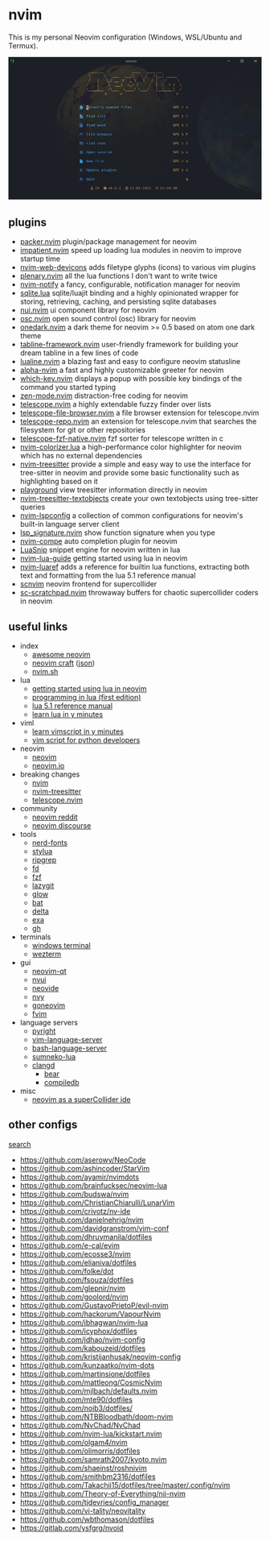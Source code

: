 # nvim

This is my personal Neovim configuration (Windows, WSL/Ubuntu and Termux).

![screenshot](/assets/nvim.png)

## plugins

- [packer.nvim](https://github.com/wbthomason/packer.nvim) plugin/package management for neovim
- [impatient.nvim](https://github.com/lewis6991/impatient.nvim) speed up loading lua modules in neovim to improve startup time
- [nvim-web-devicons](https://github.com/kyazdani42/nvim-web-devicons) adds filetype glyphs (icons) to various vim plugins
- [plenary.nvim](https://github.com/nvim-lua/plenary.nvim) all the lua functions I don't want to write twice
- [nvim-notify](https://github.com/rcarriga/nvim-notify) a fancy, configurable, notification manager for neovim
- [sqlite.lua](https://github.com/tami5/sqlite.lua) sqlite/luajit binding and a highly opinionated wrapper for storing, retrieving, caching, and persisting sqlite databases
- [nui.nvim](https://github.com/MunifTanjim/nui.nvim) ui component library for neovim
- [osc.nvim](https://github.com/davidgranstrom/osc.nvim) open sound control (osc) library for neovim
- [onedark.nvim](https://github.com/navarasu/onedark.nvim) a dark theme for neovim >= 0.5 based on atom one dark theme
- [tabline-framework.nvim](https://github.com/rafcamlet/tabline-framework.nvim) user-friendly framework for building your dream tabline in a few lines of code
- [lualine.nvim](https://github.com/nvim-lualine/lualine.nvim) a blazing fast and easy to configure neovim statusline
- [alpha-nvim](https://github.com/goolord/alpha-nvim) a fast and highly customizable greeter for neovim
- [which-key.nvim](https://github.com/folke/which-key.nvim) displays a popup with possible key bindings of the command you started typing
- [zen-mode.nvim](https://github.com/folke/zen-mode.nvim) distraction-free coding for neovim
- [telescope.nvim](https://github.com/nvim-telescope/telescope.nvim) a highly extendable fuzzy finder over lists
- [telescope-file-browser.nvim](https://github.com/nvim-telescope/telescope-file-browser.nvim) a file browser extension for telescope.nvim
- [telescope-repo.nvim](https://github.com/cljoly/telescope-repo.nvim) an extension for telescope.nvim that searches the filesystem for git or other repositories
- [telescope-fzf-native.nvim](https://github.com/nvim-telescope/telescope-fzf-native.nvim) fzf sorter for telescope written in c
- [nvim-colorizer.lua](https://github.com/norcalli/nvim-colorizer.lua) a high-performance color highlighter for neovim which has no external dependencies
- [nvim-treesitter](https://github.com/nvim-treesitter/nvim-treesitter) provide a simple and easy way to use the interface for tree-sitter in neovim and provide some basic functionality such as highlighting based on it
- [playground](https://github.com/nvim-treesitter/playground) view treesitter information directly in neovim
- [nvim-treesitter-textobjects](https://github.com/nvim-treesitter/nvim-treesitter-textobjects) create your own textobjects using tree-sitter queries
- [nvim-lspconfig](https://github.com/neovim/nvim-lspconfig) a collection of common configurations for neovim's built-in language server client
- [lsp_signature.nvim](https://github.com/ray-x/lsp_signature.nvim) show function signature when you type
- [nvim-compe](https://github.com/hrsh7th/nvim-compe) auto completion plugin for neovim
- [LuaSnip](https://github.com/L3MON4D3/LuaSnip) snippet engine for neovim written in lua
- [nvim-lua-guide](https://github.com/nanotee/nvim-lua-guide) getting started using lua in neovim
- [nvim-luaref](https://github.com/milisims/nvim-luaref) adds a reference for builtin lua functions, extracting both text and formatting from the lua 5.1 reference manual
- [scnvim](https://github.com/davidgranstrom/scnvim) neovim frontend for supercollider
- [sc-scratchpad.nvim](https://github.com/madskjeldgaard/sc-scratchpad.nvim) throwaway buffers for chaotic supercollider coders in neovim

## useful links

- index
    - [awesome neovim](https://github.com/rockerBOO/awesome-neovim)
    - [neovim craft](https://neovimcraft.com/) ([json](https://github.com/neurosnap/neovimcraft/blob/main/src/lib/resources.json))
    - [nvim.sh](https://github.com/neurosnap/nvim.sh)
- lua
    - [getting started using lua in neovim](https://github.com/nanotee/nvim-lua-guide)
    - [programming in lua (first edition)](https://www.lua.org/pil/contents.html)
    - [lua 5.1 reference manual](https://www.lua.org/manual/5.1/manual.html)
    - [learn lua in y minutes](https://learnxinyminutes.com/docs/lua/)
- viml
    - [learn vimscript in y minutes](https://learnxinyminutes.com/docs/vimscript/)
    - [vim script for python developers](https://gist.github.com/yegappan/16d964a37ead0979b05e655aa036cad0)
- neovim
    - [neovim](https://github.com/neovim/neovim)
    - [neovim.io](https://neovim.io/)
- breaking changes
    - [nvim](https://github.com/neovim/neovim/issues/14090)
    - [nvim-treesitter](https://github.com/nvim-treesitter/nvim-treesitter/issues/2293)
    - [telescope.nvim](https://github.com/nvim-telescope/telescope.nvim/issues/1470)
- community
    - [neovim reddit](https://www.reddit.com/r/neovim/)
    - [neovim discourse](https://neovim.discourse.group/)
- tools
    - [nerd-fonts](https://github.com/ryanoasis/nerd-fonts)
    - [stylua](https://github.com/JohnnyMorganz/StyLua)
    - [ripgrep](https://github.com/BurntSushi/ripgrep)
    - [fd](https://github.com/sharkdp/fd)
    - [fzf](https://github.com/junegunn/fzf)
    - [lazygit](https://github.com/jesseduffield/lazygit)
    - [glow](https://github.com/charmbracelet/glow)
    - [bat](https://github.com/sharkdp/bat)
    - [delta](https://github.com/dandavison/delta)
    - [exa](https://github.com/ogham/exa)
    - [gh](https://github.com/cli/cli)
- terminals
    - [windows terminal](https://docs.microsoft.com/en-us/windows/terminal/)
    - [wezterm](https://github.com/wez/wezterm)
- gui
    - [neovim-qt](https://github.com/equalsraf/neovim-qt)
    - [nvui](https://github.com/rohit-px2/nvui)
    - [neovide](https://github.com/neovide/neovide)
    - [nvy](https://github.com/RMichelsen/Nvy)
    - [goneovim](https://github.com/akiyosi/goneovim)
    - [fvim](https://github.com/yatli/fvim)
- language servers
    - [pyright](https://github.com/microsoft/pyright)
    - [vim-language-server](https://github.com/iamcco/vim-language-server)
    - [bash-language-server](https://github.com/bash-lsp/bash-language-server)
    - [sumneko-lua](https://github.com/sumneko/lua-language-server)
    - [clangd](https://clangd.llvm.org/)
        - [bear](https://github.com/rizsotto/Bear)
        - [compiledb](https://pypi.org/project/compiledb/)
- misc
    - [neovim as a superCollider ide](https://madskjeldgaard.dk/posts/neovim-as-sc-ide/)

## other configs

[search](https://github.com/search?l=&o=desc&q=vim+language%3ALua&s=indexed&type=Code)

- https://github.com/aserowy/NeoCode
- https://github.com/ashincoder/StarVim
- https://github.com/ayamir/nvimdots
- https://github.com/brainfucksec/neovim-lua
- https://github.com/budswa/nvim
- https://github.com/ChristianChiarulli/LunarVim
- https://github.com/crivotz/nv-ide
- https://github.com/danielnehrig/nvim
- https://github.com/davidgranstrom/vim-conf
- https://github.com/dhruvmanila/dotfiles
- https://github.com/e-cal/evim
- https://github.com/ecosse3/nvim
- https://github.com/elianiva/dotfiles
- https://github.com/folke/dot
- https://github.com/fsouza/dotfiles
- https://github.com/glepnir/nvim
- https://github.com/goolord/nvim
- https://github.com/GustavoPrietoP/evil-nvim
- https://github.com/hackorum/VapourNvim
- https://github.com/ibhagwan/nvim-lua
- https://github.com/icyphox/dotfiles
- https://github.com/jdhao/nvim-config
- https://github.com/kabouzeid/dotfiles
- https://github.com/kristijanhusak/neovim-config
- https://github.com/kunzaatko/nvim-dots
- https://github.com/martinsione/dotfiles
- https://github.com/mattleong/CosmicNvim
- https://github.com/mjlbach/defaults.nvim
- https://github.com/mte90/dotfiles
- https://github.com/noib3/dotfiles/
- https://github.com/NTBBloodbath/doom-nvim
- https://github.com/NvChad/NvChad
- https://github.com/nvim-lua/kickstart.nvim
- https://github.com/olgam4/nvim
- https://github.com/olimorris/dotfiles
- https://github.com/samrath2007/kyoto.nvim
- https://github.com/shaeinst/roshnivim
- https://github.com/smithbm2316/dotfiles
- https://github.com/Takachii15/dotfiles/tree/master/.config/nvim
- https://github.com/Theory-of-Everything/nii-nvim
- https://github.com/tjdevries/config_manager
- https://github.com/vi-tality/neovitality
- https://github.com/wbthomason/dotfiles
- https://gitlab.com/ysfgrg/nvoid 
